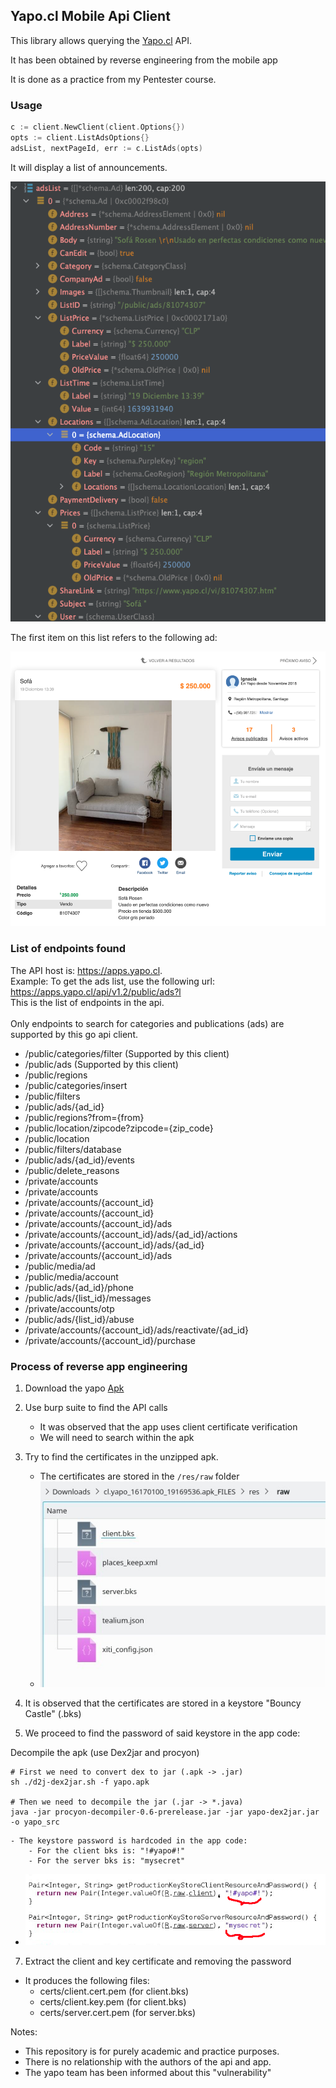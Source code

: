 ## Yapo.cl Mobile Api Client

This library allows querying the [Yapo.cl](https://www.yapo.cl) API.

It has been obtained by reverse engineering from the mobile app

It is done as a practice from my Pentester course.

### Usage

```go
c := client.NewClient(client.Options{})
opts := client.ListAdsOptions{}
adsList, nextPageId, err := c.ListAds(opts)
```

It will display a list of announcements.

![docs/debug.pn](docs/debug.png)

The first item on this list refers to the following ad:

![docs/ad.png](docs/ad.png)

### List of endpoints found

The API host is: https://apps.yapo.cl.
<br>
Example: To get the ads list, use the following url:
<br>
https://apps.yapo.cl/api/v1.2/public/ads?l
<br>
This is the list of endpoints in the api.
<br>
<br>
Only endpoints to search for categories and publications (ads) are supported by this go api client.


- /public/categories/filter (Supported by this client)
- /public/ads (Supported by this client)
- /public/regions
- /public/categories/insert
- /public/filters
- /public/ads/{ad_id}
- /public/regions?from={from}
- /public/location/zipcode?zipcode={zip_code}
- /public/location
- /public/filters/database
- /public/ads/{ad_id}/events
- /public/delete_reasons
- /private/accounts
- /private/accounts
- /private/accounts/{account_id}
- /private/accounts/{account_id}
- /private/accounts/{account_id}/ads
- /private/accounts/{account_id}/ads/{ad_id}/actions
- /private/accounts/{account_id}/ads/{ad_id}
- /private/accounts/{account_id}/ads
- /public/media/ad
- /public/media/account
- /public/ads/{ad_id}/phone
- /public/ads/{list_id}/messages
- /private/accounts/otp
- /public/ads/{list_id}/abuse
- /private/accounts/{account_id}/ads/reactivate/{ad_id}
- /private/accounts/{account_id}/purchase

### Process of reverse app engineering

1. Download the yapo [Apk](https://m.apkpure.com/es/yapo-cl-compra-y-vende-cerca-de-ti/cl.yapo)

2. Use burp suite to find the API calls
    - It was observed that the app uses client certificate verification
    - We will need to search within the apk


3. Try to find the certificates in the unzipped apk.
    - The certificates are stored in the `/res/raw` folder
    - ![docs/cert_paths](docs/cert_paths.png)

4. It is observed that the certificates are stored in a keystore "Bouncy Castle" (.bks)

5. We proceed to find the password of said keystore in the app code:

Decompile the apk (use Dex2jar and procyon)

```shell
# First we need to convert dex to jar (.apk -> .jar)
sh ./d2j-dex2jar.sh -f yapo.apk

# Then we need to decompile the jar (.jar -> *.java)
java -jar procyon-decompiler-0.6-prerelease.jar -jar yapo-dex2jar.jar -o yapo_src
```

    - The keystore password is hardcoded in the app code:
        - For the client bks is: "!#yapo#!"
        - For the server bks is: "mysecret"

- ![img.png](docs/trust_passwords.png)

7. Extract the client and key certificate and removing the password

- It produces the following files:
    - certs/client.cert.pem (for client.bks)
    - certs/client.key.pem (for client.bks)
    - certs/server.cert.pem (for server.bks)

Notes:

- This repository is for purely academic and practice purposes.
- There is no relationship with the authors of the api and app.
- The yapo team has been informed about this "vulnerability"

